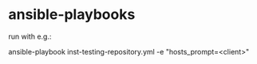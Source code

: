 # ansible-playbooks
run with e.g.:

ansible-playbook inst-testing-repository.yml -e "hosts_prompt=\<client\>"
